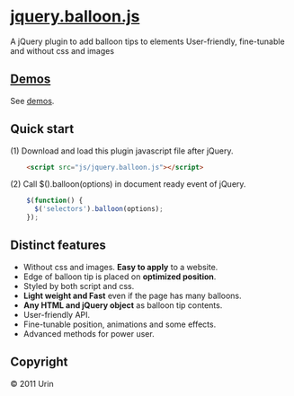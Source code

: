 # [jquery.balloon.js](//urin.github.com/jquery.balloon.js/)
A jQuery plugin to add balloon tips to elements User-friendly, fine-tunable and without css and images

[Demos](//urin.github.com/jquery.balloon.js/)
------------------------
See [demos](//urin.github.com/jquery.balloon.js/).

Quick start
------------------------
(1) Download and load this plugin javascript file after jQuery.  

```html
    <script src="js/jquery.balloon.js"></script>
```

(2) Call $().balloon(options) in document ready event of jQuery.  

```javascript
    $(function() {
      $('selectors').balloon(options);
    });
```

Distinct features
------------------------
+ Without css and images. **Easy to apply** to a website.
+ Edge of balloon tip is placed on **optimized position**.
+ Styled by both script and css.
+ **Light weight and Fast** even if the page has many balloons.
+ **Any HTML and jQuery object** as balloon tip contents.
+ User-friendly API.
+ Fine-tunable position, animations and some effects.
+ Advanced methods for power user.

Copyright
------------------------
&copy; 2011 Urin
